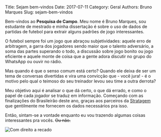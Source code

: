 Title: Sejam bem-vindos
Date: 2017-07-11
Category: Geral
Authors: Bruno Marques
Slug: sejam-bem-vindos

Bem-vindos ao **Pesquisa de Campo**. Meu nome é Bruno Marques, sou estudante de mestrado e minha dissertação é sobre o uso de dados de partidas de futebol para extrair alguns padrões de jogo interessantes.

O futebol sempre foi um jogo que abraçou subjetividades: aquele erro de arbitragem, a garra dos jogadores sendo maior que o talento adversário, a soma das partes superando o todo, a discussão sobre jogo bonito ou jogo eficiente e aquele monte de coisa que a gente adora discutir no grupo do WhatsApp ou ouvir no rádio.

Mas quando é que o senso comum está certo? Quando ele deixa de ser um tema de conversas divertidas e vira uma convicção que - você jura! - é o motivo pelo qual o teimoso do seu treinador levou seu time a outra derrota?

Meu objetivo aqui é analisar o que dá certo, o que dá errado, e como o papel de cada jogador se traduz em informação. Começando com as finalizações do Brasileirão deste ano, graças aos parceiros da [Stratagem](http://www.stratagem.co/) que gentilmente me fornecem os dados necessários pra isso.

Então, sintam-se a vontade enquanto eu vou trazendo algumas coisas interessantes pra vocês. <s>Ou não.</s>

![Com direito a recado]({filename}/images/educado.jpeg)
